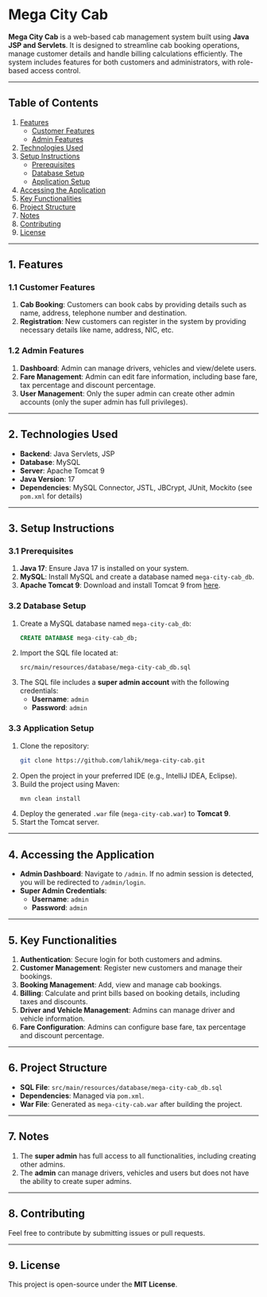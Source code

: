 
# Mega City Cab

**Mega City Cab** is a web-based cab management system built using **Java JSP and Servlets**. It is designed to streamline cab booking operations, manage customer details and handle billing calculations efficiently. The system includes features for both customers and administrators, with role-based access control.

---

## Table of Contents
1. [Features](#1-features)
   - [Customer Features](#11-customer-features)
   - [Admin Features](#12-admin-features)
2. [Technologies Used](#2-technologies-used)
3. [Setup Instructions](#3-setup-instructions)
   - [Prerequisites](#31-prerequisites)
   - [Database Setup](#32-database-setup)
   - [Application Setup](#33-application-setup)
4. [Accessing the Application](#4-accessing-the-application)
5. [Key Functionalities](#5-key-functionalities)
6. [Project Structure](#6-project-structure)
7. [Notes](#7-notes)
8. [Contributing](#8-contributing)
9. [License](#9-license)

---

## 1. Features

### 1.1 Customer Features
1. **Cab Booking**: Customers can book cabs by providing details such as name, address, telephone number and destination.
2. **Registration**: New customers can register in the system by providing necessary details like name, address, NIC, etc.

### 1.2 Admin Features
1. **Dashboard**: Admin can manage drivers, vehicles and view/delete users.
2. **Fare Management**: Admin can edit fare information, including base fare, tax percentage and discount percentage.
3. **User Management**: Only the super admin can create other admin accounts (only the super admin has full privileges).

---

## 2. Technologies Used
- **Backend**: Java Servlets, JSP
- **Database**: MySQL
- **Server**: Apache Tomcat 9
- **Java Version**: 17
- **Dependencies**: MySQL Connector, JSTL, JBCrypt, JUnit, Mockito (see `pom.xml` for details)

---

## 3. Setup Instructions

### 3.1 Prerequisites
1. **Java 17**: Ensure Java 17 is installed on your system.
2. **MySQL**: Install MySQL and create a database named `mega-city-cab_db`.
3. **Apache Tomcat 9**: Download and install Tomcat 9 from [here](https://tomcat.apache.org/download-90.cgi).

### 3.2 Database Setup
1. Create a MySQL database named `mega-city-cab_db`:
   ```sql
   CREATE DATABASE mega-city-cab_db;
   ```
2. Import the SQL file located at:
   ```
   src/main/resources/database/mega-city-cab_db.sql
   ```
3. The SQL file includes a **super admin account** with the following credentials:
   - **Username**: `admin`
   - **Password**: `admin`

### 3.3 Application Setup
1. Clone the repository:
   ```sh
   git clone https://github.com/lahik/mega-city-cab.git
   ```
2. Open the project in your preferred IDE (e.g., IntelliJ IDEA, Eclipse).
3. Build the project using Maven:
   ```sh
   mvn clean install
   ```
4. Deploy the generated `.war` file (`mega-city-cab.war`) to **Tomcat 9**.
5. Start the Tomcat server.

---

## 4. Accessing the Application
- **Admin Dashboard**: Navigate to `/admin`. If no admin session is detected, you will be redirected to `/admin/login`.
- **Super Admin Credentials**:
  - **Username**: `admin`
  - **Password**: `admin`

---

## 5. Key Functionalities
1. **Authentication**: Secure login for both customers and admins.
2. **Customer Management**: Register new customers and manage their bookings.
3. **Booking Management**: Add, view and manage cab bookings.
4. **Billing**: Calculate and print bills based on booking details, including taxes and discounts.
5. **Driver and Vehicle Management**: Admins can manage driver and vehicle information.
6. **Fare Configuration**: Admins can configure base fare, tax percentage and discount percentage.

---

## 6. Project Structure
- **SQL File**: `src/main/resources/database/mega-city-cab_db.sql`
- **Dependencies**: Managed via `pom.xml`.
- **War File**: Generated as `mega-city-cab.war` after building the project.

---

## 7. Notes
1. The **super admin** has full access to all functionalities, including creating other admins.  
2. The **admin** can manage drivers, vehicles and users but does not have the ability to create super admins.

---

## 8. Contributing
Feel free to contribute by submitting issues or pull requests.

---

## 9. License
This project is open-source under the **MIT License**.
